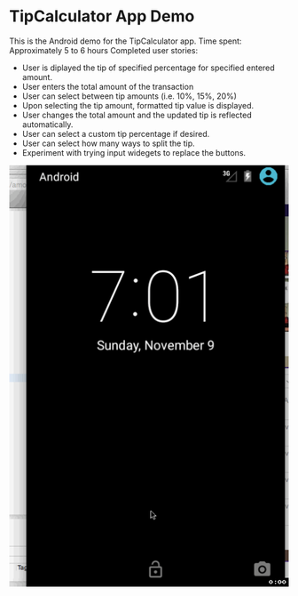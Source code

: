 # TipCalculator App Demo

This is the Android demo for the TipCalculator app.
Time spent: Approximately 5 to 6 hours
Completed user stories:
   * User is diplayed the tip of specified percentage for specified entered amount.
   * User enters the total amount of the transaction
   * User can select between tip amounts (i.e. 10%, 15%, 20%)
   * Upon selecting the tip amount, formatted tip value is displayed.
   * User changes the total amount and the updated tip is reflected automatically.
   * User can select a custom tip percentage if desired.
   * User can select how many ways to split the tip.
   * Experiment with trying input widegets to replace the buttons.

![Video Walkthrough](TipCalc.gif)
